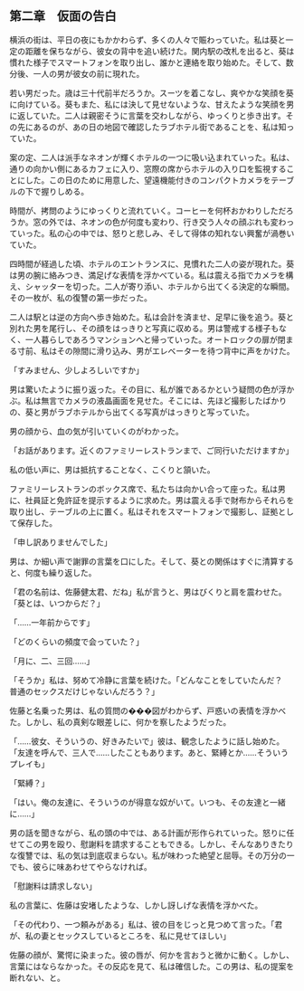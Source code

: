 ## 第二章　仮面の告白

横浜の街は、平日の夜にもかかわらず、多くの人々で賑わっていた。私は葵と一定の距離を保ちながら、彼女の背中を追い続けた。関内駅の改札を出ると、葵は慣れた様子でスマートフォンを取り出し、誰かと連絡を取り始めた。そして、数分後、一人の男が彼女の前に現れた。

若い男だった。歳は三十代前半だろうか。スーツを着こなし、爽やかな笑顔を葵に向けている。葵もまた、私には決して見せないような、甘えたような笑顔を男に返していた。二人は親密そうに言葉を交わしながら、ゆっくりと歩き出す。その先にあるのが、あの日の地図で確認したラブホテル街であることを、私は知っていた。

案の定、二人は派手なネオンが輝くホテルの一つに吸い込まれていった。私は、通りの向かい側にあるカフェに入り、窓際の席からホテルの入り口を監視することにした。この日のために用意した、望遠機能付きのコンパクトカメラをテーブルの下で握りしめる。

時間が、拷問のようにゆっくりと流れていく。コーヒーを何杯おかわりしただろうか。窓の外では、ネオンの色が何度も変わり、行き交う人々の顔ぶれも変わっていった。私の心の中では、怒りと悲しみ、そして得体の知れない興奮が渦巻いていた。

四時間が経過した頃、ホテルのエントランスに、見慣れた二人の姿が現れた。葵は男の腕に絡みつき、満足げな表情を浮かべている。私は震える指でカメラを構え、シャッターを切った。二人が寄り添い、ホテルから出てくる決定的な瞬間。その一枚が、私の復讐の第一歩だった。

二人は駅とは逆の方向へ歩き始めた。私は会計を済ませ、足早に後を追う。葵と別れた男を尾行し、その顔をはっきりと写真に収める。男は警戒する様子もなく、一人暮らしであろうマンションへと帰っていった。オートロックの扉が閉まる寸前、私はその隙間に滑り込み、男がエレベーターを待つ背中に声をかけた。

「すみません、少しよろしいですか」

男は驚いたように振り返った。その目に、私が誰であるかという疑問の色が浮かぶ。私は無言でカメラの液晶画面を見せた。そこには、先ほど撮影したばかりの、葵と男がラブホテルから出てくる写真がはっきりと写っていた。

男の顔から、血の気が引いていくのがわかった。

「お話があります。近くのファミリーレストランまで、ご同行いただけますか」

私の低い声に、男は抵抗することなく、こくりと頷いた。

ファミリーレストランのボックス席で、私たちは向かい合って座った。私は男に、社員証と免許証を提示するように求めた。男は震える手で財布からそれらを取り出し、テーブルの上に置く。私はそれをスマートフォンで撮影し、証拠として保存した。

「申し訳ありませんでした」

男は、か細い声で謝罪の言葉を口にした。そして、葵との関係はすぐに清算すると、何度も繰り返した。

「君の名前は、佐藤健太君、だね」私が言うと、男はびくりと肩を震わせた。「葵とは、いつからだ？」

「……一年前からです」

「どのくらいの頻度で会っていた？」

「月に、二、三回……」

「そうか」私は、努めて冷静に言葉を続けた。「どんなことをしていたんだ？　普通のセックスだけじゃないんだろう？」

佐藤と名乗った男は、私の質問の���図がわからず、戸惑いの表情を浮かべた。しかし、私の真剣な眼差しに、何かを察したようだった。

「……彼女、そういうの、好きみたいで」彼は、観念したように話し始めた。「友達を呼んで、三人で……したこともあります。あと、緊縛とか……そういうプレイも」

「緊縛？」

「はい。俺の友達に、そういうのが得意な奴がいて。いつも、その友達と一緒に……」

男の話を聞きながら、私の頭の中では、ある計画が形作られていった。怒りに任せてこの男を殴り、慰謝料を請求することもできる。しかし、そんなありきたりな復讐では、私の気は到底収まらない。私が味わった絶望と屈辱。その万分の一でも、彼らに味あわせてやらなければ。

「慰謝料は請求しない」

私の言葉に、佐藤は安堵したような、しかし訝しげな表情を浮かべた。

「その代わり、一つ頼みがある」私は、彼の目をじっと見つめて言った。「君が、私の妻とセックスしているところを、私に見せてほしい」

佐藤の顔が、驚愕に染まった。彼の唇が、何かを言おうと微かに動く。しかし、言葉にはならなかった。その反応を見て、私は確信した。この男は、私の提案を断れない、と。
